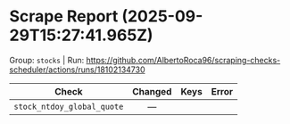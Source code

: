 # Scrape Report (2025-09-29T15:27:41.965Z)

Group: `stocks`  |  Run: https://github.com/AlbertoRoca96/scraping-checks-scheduler/actions/runs/18102134730

| Check | Changed | Keys | Error |
|---|:---:|:--|:--|
| `stock_ntdoy_global_quote` | — |  |  |
